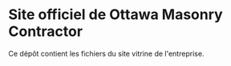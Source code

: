 # Site officiel de Ottawa Masonry Contractor
Ce dépôt contient les fichiers du site vitrine de l'entreprise.